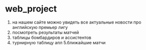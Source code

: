 # web_project
1. на нашем сайте можно увидеть все актуальные новости про английскую премьер лигу
2. посмотреть результаты матчей
3. таблицы бомбардиров и ассистентов
4. турнирную таблицу апл
5.ближайшие матчи 

